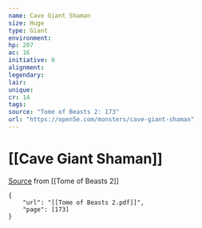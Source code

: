 ```yaml
---
name: Cave Giant Shaman
size: Huge
type: Giant
environment: 
hp: 207
ac: 16
initiative: 0
alignment: 
legendary: 
lair: 
unique: 
cr: 14
tags: 
source: "Tome of Beasts 2: 173"
url: "https://open5e.com/monsters/cave-giant-shaman"
---
```

# [[Cave Giant Shaman]]

[Source](zotero://open-pdf/library/items/9UQIAB6R?page=173) from [[Tome of Beasts 2]]

```pdf
{
	"url": "[[Tome of Beasts 2.pdf]]",
	"page": [173]
}
```

